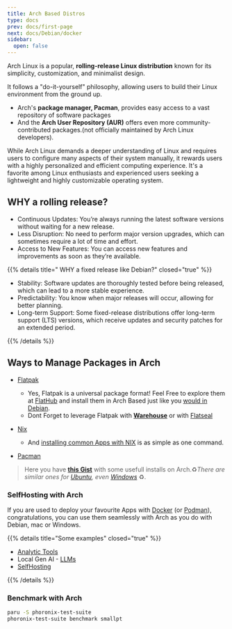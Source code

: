 ```yaml
---
title: Arch Based Distros
type: docs
prev: docs/first-page
next: docs/Debian/docker
sidebar:
  open: false
---
```


Arch Linux is a popular, **rolling-release Linux distribution** known for its simplicity, customization, and minimalist design.

It follows a "do-it-yourself" philosophy, allowing users to build their Linux environment from the ground up.

* Arch's **package manager, Pacman**, provides easy access to a vast repository of software packages
* And the **Arch User Repository (AUR)** offers even more community-contributed packages.(not officially maintained by Arch Linux developers).

While Arch Linux demands a deeper understanding of Linux and requires users to configure many aspects of their system manually, it rewards users with a highly personalized and efficient computing experience. It's a favorite among Linux enthusiasts and experienced users seeking a lightweight and highly customizable operating system.

## WHY a rolling release?

* Continuous Updates: You’re always running the latest software versions without waiting for a new release.
* Less Disruption: No need to perform major version upgrades, which can sometimes require a lot of time and effort.
* Access to New Features: You can access new features and improvements as soon as they’re available.

{{% details title=" WHY a fixed release like Debian?" closed="true" %}}

* Stability: Software updates are thoroughly tested before being released, which can lead to a more stable experience.
* Predictability: You know when major releases will occur, allowing for better planning.
* Long-term Support: Some fixed-release distributions offer long-term support (LTS) versions, which receive updates and security patches for an extended period.

{{% /details %}}

## Ways to Manage Packages in Arch

* [Flatpak](https://jalcocert.github.io/Linux/docs/debian/linux_installing_apps/#flatpak)
  * Yes, Flatpak is a universal package format! Feel Free to explore them at [FlatHub](https://flathub.org/) and install them in Arch Based just like you [would in Debian](https://jalcocert.github.io/Linux/docs/debian/content_creation/#audio-editing-in-linux).
  * Dont Forget to leverage Flatpak with **[Warehouse](https://www.linuxfordevices.com/tutorials/linux/install-setup-warehouse-flatpak)** or with [Flatseal](https://www.linuxfordevices.com/tutorials/linux/manage-flatpak-app-permissions-with-flatseal )

* [Nix](https://jalcocert.github.io/Linux/docs/nix/)
  * And [installing common Apps with NIX](https://jalcocert.github.io/Linux/docs/nix/fav-apps/) is as simple as one command.

* [Pacman](https://jalcocert.github.io/Linux/docs/arch/garuda/#pacman---garuda-package-manager)

> Here you have [**this Gist**](https://gist.github.com/JAlcocerT/9865a045b2b86adb41fad71e4beddc06) with some usefull installs on Arch.♻️*There are similar ones for [Ubuntu](https://gist.github.com/JAlcocerT/197667ec5ec0da53e78eb58c4253a73f), even [Windows](https://gist.github.com/JAlcocerT/76f22ddf886277ef2653f82898c634d8)* ♻️.

### SelfHosting with Arch

If you are used to deploy your favourite Apps with [Docker](https://jalcocert.github.io/Linux/docs/debian/docker/) (or [Podman](https://jalcocert.github.io/Linux/docs/debian/podman/)), congratulations, you can use them seamlessly with Arch as you do with Debian, mac or Windows.

{{% details title="Some examples" closed="true" %}}

* [Analytic Tools](https://jalcocert.github.io/Linux/docs/linux__cloud/analytics/)
* Local Gen AI - [LLMs](https://jalcocert.github.io/Linux/docs/linux__cloud/llms/)
* [SelfHosting](https://jalcocert.github.io/Linux/docs/linux__cloud/selfhosting/)

{{% /details %}}


### Benchmark with Arch

```sh
paru -S phoronix-test-suite
phoronix-test-suite benchmark smallpt
```